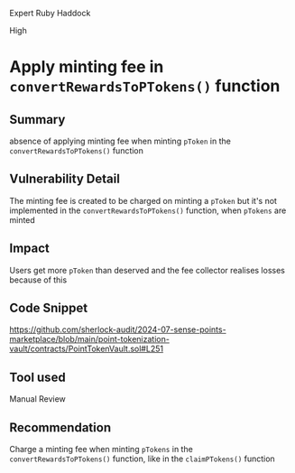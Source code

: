 Expert Ruby Haddock

High

# Apply minting fee in `convertRewardsToPTokens()` function

## Summary
absence of applying minting fee when minting `pToken` in the `convertRewardsToPTokens()` function
## Vulnerability Detail
The minting fee is created to be charged on minting a `pToken` but it's not implemented in the `convertRewardsToPTokens()` function, when `pTokens` are minted
## Impact
Users get more `pToken` than deserved and the fee collector realises losses because of this
## Code Snippet
https://github.com/sherlock-audit/2024-07-sense-points-marketplace/blob/main/point-tokenization-vault/contracts/PointTokenVault.sol#L251
## Tool used

Manual Review

## Recommendation
Charge a minting fee when minting `pTokens` in the `convertRewardsToPTokens()` function, like in the `claimPTokens()` function